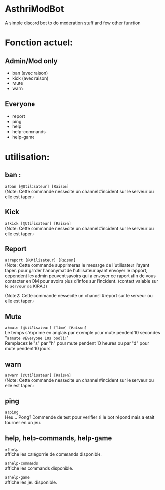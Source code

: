 # AsthriModBot
A simple discord bot to do moderation stuff and few other function

# Fonction actuel:
## Admin/Mod only
+ ban (avec raison)
+ kick (avec raison)
+ Mute
+ warn

## Everyone
+ report
+ ping
+ help
+ help-commands
+ help-game

# utilisation:
## ban :
```a!ban [@Utilisateur] [Raison]```  
(Note: Cette commande nessecite un channel #incident sur le serveur ou elle est taper.)
## Kick
```a!kick [@Utilisateur] [Raison]```  
(Note: Cette commande nessecite un channel #incident sur le serveur ou elle est taper.)
## Report
```a!report [@Utilisateur] [Raison]```  
(Note: Cette commande supprimeras le message de l'utilisateur l'ayant taper. pour garder l'anonymat de l'utilisateur ayant envoyer le rapport, cependent les admin peuvent savoirs qui a envoyer ce raport afin de vous contacter en DM pour avoirs plus d'infos sur l'incident. (contact valable sur le serveur de KIRA.))  

(Note2: Cette commande nessecite un channel #report sur le serveur ou elle est taper.)

## Mute 
```a!mute [@Utilisateur] [Time] [Raison]```  
Le temps s'éxprime en anglais par exemple pour mute pendent 10 secondes  
"```a!mute @Everyone 10s booli!```"  
Remplacez le "s" par "h" pour mute pendent 10 heures ou par "d" pour mute pendent 10 jours.

## warn 
```a!warn [@Utilisateur] [Raison]```  
(Note: Cette commande nessecite un channel #incident sur le serveur ou elle est taper.)

## ping
``` a!ping ```  
Heu... Pong?
Commende de test pour verifier si le bot répond mais a etait tourner en un jeu.

## help, help-commands, help-game
    
```a!help```  
affiche les catégorrie de commands disponible.  
    
```a!help-commands```  
affiche les commands disponible.  
    
```a!help-game```  
affiche les jeu disponible.  
